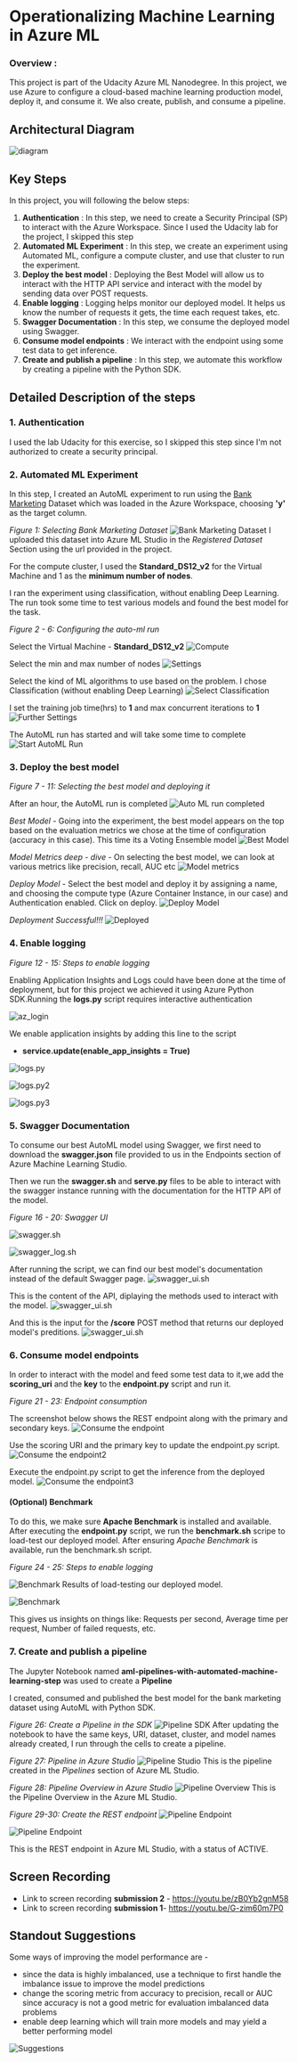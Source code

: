 # Operationalizing Machine Learning in Azure ML
### Overview : 
This project is part of the Udacity Azure ML Nanodegree. In this project, we use Azure to configure a cloud-based machine learning production model, deploy it, and consume it. We also create, publish, and consume a pipeline.

## Architectural Diagram
![diagram](images/diagram.png)

## Key Steps
In this project, you will following the below steps:

1. **Authentication** : In this step, we need to create a Security Principal (SP) to interact with the Azure Workspace. Since I used the Udacity lab for the project, I skipped this step
2. **Automated ML Experiment** : In this step, we create an experiment using Automated ML, configure a compute cluster, and use that cluster to run the experiment.
3. **Deploy the best model** : Deploying the Best Model will allow us to interact with the HTTP API service and interact with the model by sending data over POST requests.
4. **Enable logging** : Logging helps monitor our deployed model. It helps us know the number of requests it gets, the time each request takes, etc.
5. **Swagger Documentation** : In this step, we consume the deployed model using Swagger.
6. **Consume model endpoints** : We interact with the endpoint using some test data to get inference.
7. **Create and publish a pipeline** : In this step, we automate this workflow by creating a pipeline with the Python SDK.

## Detailed Description of the steps

### 1. Authentication
I used the lab Udacity for this exercise, so I skipped this step since I'm not authorized to create a security principal.

### 2. Automated ML Experiment
In this step, I created an AutoML experiment to run using the [Bank Marketing](https://automlsamplenotebookdata.blob.core.windows.net/automl-sample-notebook-data/bankmarketing_train.csv) Dataset which was loaded in the Azure Workspace, choosing **'y'** as the target column.

*Figure 1: Selecting Bank Marketing Dataset*
![Bank Marketing Dataset](images/1.bank_marketing_dataset_register.png)
I uploaded this dataset into Azure ML Studio in the *Registered Dataset* Section using the url provided in the project.

For the compute cluster, I used the **Standard_DS12_v2** for the Virtual Machine and 1 as the **minimum number of nodes**.

I ran the experiment using classification, without enabling Deep Learning. The run took some time to test various models and found the best model for the task.

*Figure 2 - 6: Configuring the auto-ml run*

Select the Virtual Machine - **Standard_DS12_v2**
![Compute](images/2.compute.png)

Select the min and max number of nodes 
![Settings](images/3.settings.png)

Select the kind of ML algorithms to use based on the problem. I chose Classification (without enabling Deep Learning)
![Select Classification](images/4.classification.png)

I set the training job time(hrs) to **1** and max concurrent iterations to **1**
![Further Settings](images/5.further_settings.png)

The AutoML run has started and will take some time to complete
![Start AutoML Run](images/6.start_automl_run.png)

### 3. Deploy the best model

*Figure 7 - 11: Selecting the best model and deploying it*

After an hour, the AutoML run is completed
![Auto ML run completed](images/7.run_completed.png)

*Best Model* - Going into the experiment, the best model appears on the top based on the evaluation metrics we chose at the time of configuration (accuracy in this case). This time its a Voting Ensemble model
![Best Model](images/8.best_model.png)

*Model Metrics deep - dive* - On selecting the best model, we can look at various metrics like precision, recall, AUC etc
![Model metrics](images/9.model_metrics.png)

*Deploy Model* - Select the best model and deploy it by assigning a name, and choosing the compute type (Azure Container Instance, in our case) and Authentication enabled. Click on deploy.
![Deploy Model](images/10.deploy_model.png)

*Deployment Successful!!!*
![Deployed](images/11.dedployment_successful.png)

### 4. Enable logging

*Figure 12 - 15: Steps to enable logging*

Enabling Application Insights and Logs could have been done at the time of deployment, but for this project we achieved it using Azure Python SDK.Running the **logs.py** script requires interactive authentication

![az_login](images/12.az_login.png)

We enable application insights by adding this line to the script
- **service.update(enable_app_insights = True)**

![logs.py](images/13.logs_enable_app_insights.png)

![logs.py2](images/14.logger_initialised.png)

![logs.py3](images/15.endpoint_enabled_insights.png)

### 5. Swagger Documentation

To consume our best AutoML model using Swagger, we first need to download the **swagger.json** file provided to us in the Endpoints section of Azure Machine Learning Studio.

Then we run the **swagger.sh** and **serve.py** files to be able to interact with the swagger instance running with the documentation for the HTTP API of the model.

*Figure 16 - 20: Swagger UI*

![swagger.sh](images/16.swagger.sh.png)

![swagger_log.sh](images/17.swagger_logs.png)

After running the script, we can find our best model's documentation instead of the default Swagger page.
![swagger_ui.sh](images/18.swagger_ui.png)

This is the content of the API, diplaying the methods used to interact with the model.
![swagger_ui.sh](images/19.swagger_ui1.png)

And this is the input for the **/score** POST method that returns our deployed model's preditions.
![swagger_ui.sh](images/20.swagger_ui2.png)

### 6. Consume model endpoints

In order to interact with the model and feed some test data to it,we add the **scoring_uri** and the **key** to the **endpoint.py** script and run it.

*Figure 21 - 23: Endpoint consumption*

The screenshot below shows the REST endpoint along with the primary and secondary keys.
![Consume the endpoint](images/21.endpoint.py.png)

Use the scoring URI and the primary key to update the endpoint.py script.
![Consume the endpoint2](images/22.endpoint_key.png)

Execute the endpoint.py script to get the inference from the deployed model.
![Consume the endpoint3](images/23.endpoint_run.png)

#### (Optional) Benchmark
To do this, we make sure **Apache Benchmark** is installed and available. After executing the **endpoint.py** script, we run the **benchmark.sh** scripe to load-test our deployed model. After ensuring *Apache Benchmark* is available, run the benchmark.sh script.

*Figure 24 - 25: Steps to enable logging*

![Benchmark](images/24.benchmark.sh.png)
Results of load-testing our deployed model.

![Benchmark](images/25.benchmark.sh2.png)

This gives us insights on things like: Requests per second, Average time per request, Number of failed requests, etc.

### 7. Create and publish a pipeline

The Jupyter Notebook named **aml-pipelines-with-automated-machine-learning-step** was used to create a **Pipeline**

I created, consumed and published the best model for the bank marketing dataset using AutoML with Python SDK.

*Figure 26: Create a Pipeline in the SDK*
![Pipeline SDK](images/26.aml_nb.png)
After updating the notebook to have the same keys, URI, dataset, cluster, and model names already created, I run through the cells to create a pipeline.

*Figure 27: Pipeline in Azure Studio*
![Pipeline Studio](images/27.aml_studio.png)
This is the pipeline created in the *Pipelines* section of Azure ML Studio.

*Figure 28: Pipeline Overview in Azure Studio*
![Pipeline Overview](images/29.aml_studio_pipeline_completed.png)
This is the Pipeline Overview in the Azure ML Studio.

*Figure 29-30: Create the REST endpoint*
![Pipeline Endpoint](images/28.aml_pipeline_endpoint.png)

![Pipeline Endpoint](images/30.aml_rest_endpoint.png)

This is the REST endpoint in Azure ML Studio, with a status of ACTIVE.
## Screen Recording

- Link to screen recording **submission 2** - https://youtu.be/zB0Yb2gnM58
- Link to screen recording **submission 1**- https://youtu.be/G-zim60m7P0

## Standout Suggestions
Some ways of improving the model performance are -
- since the data is highly imbalanced, use a technique to first handle the imbalance issue to improve the model predictions
- change the scoring metric from accuracy to precision, recall or AUC since accuracy is not a good metric for evaluation imbalanced data problems
- enable deep learning which will train more models and may yield a better performing model

![Suggestions](images/31.suggestions.png)
